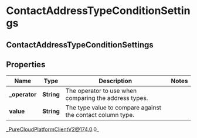 # ContactAddressTypeConditionSettings

## ContactAddressTypeConditionSettings

## Properties

|Name | Type | Description | Notes|
|------------ | ------------- | ------------- | -------------|
| **_operator** | **String** | The operator to use when comparing the address types. | |
| **value** | **String** | The type value to compare against the contact column type. | |



_PureCloudPlatformClientV2@174.0.0_
